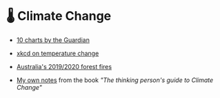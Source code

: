 # 🌡️ Climate Change

- [10 charts by the Guardian](https://www.theguardian.com/environment/2019/sep/20/the-climate-crisis-explained-in-10-charts)
  
- [xkcd on temperature change](http://xkcd.com/1732)

- [Australia's 2019/2020 forest fires](https://arstechnica.com/science/2020/01/whats-causing-australias-devastating-fire-weather/)
  
- [My own notes](../books/reviews/thinking-climate-change.md) from the book *"The thinking person's guide to Climate Change"*
